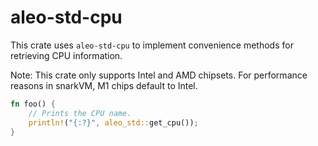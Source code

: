 # aleo-std-cpu

This crate uses `aleo-std-cpu` to implement convenience methods for retrieving CPU information.

Note: This crate only supports Intel and AMD chipsets. For performance reasons in snarkVM, M1 chips default to Intel.

```rust
fn foo() {
    // Prints the CPU name.
    println!("{:?}", aleo_std::get_cpu());
}
```
